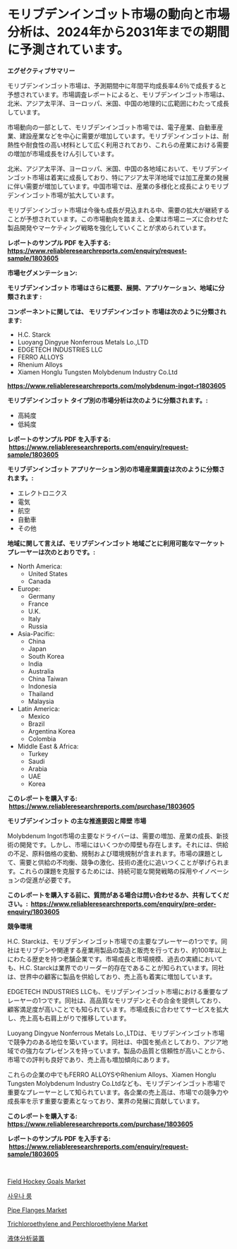 <p><h1>モリブデンインゴット市場の動向と市場分析は、2024年から2031年までの期間に予測されています。</h1></p><p><strong>エグゼクティブサマリー</strong></p>
<p><p>モリブデンインゴット市場は、予測期間中に年間平均成長率4.6％で成長すると予想されています。市場調査レポートによると、モリブデンインゴット市場は、北米、アジア太平洋、ヨーロッパ、米国、中国の地理的に広範囲にわたって成長しています。</p><p>市場動向の一部として、モリブデンインゴット市場では、電子産業、自動車産業、建設産業などを中心に需要が増加しています。モリブデンインゴットは、耐熱性や耐食性の高い材料として広く利用されており、これらの産業における需要の増加が市場成長をけん引しています。</p><p>北米、アジア太平洋、ヨーロッパ、米国、中国の各地域において、モリブデンインゴット市場は着実に成長しており、特にアジア太平洋地域では加工産業の発展に伴い需要が増加しています。中国市場では、産業の多様化と成長によりモリブデンインゴット市場が拡大しています。</p><p>モリブデンインゴット市場は今後も成長が見込まれる中、需要の拡大が継続することが予想されています。この市場動向を踏まえ、企業は市場ニーズに合わせた製品開発やマーケティング戦略を強化していくことが求められています。</p></p>
<p><strong>レポートのサンプル PDF を入手する: <a href="https://www.reliableresearchreports.com/enquiry/request-sample/1803605">https://www.reliableresearchreports.com/enquiry/request-sample/1803605</a></strong></p>
<p><strong>市場セグメンテーション:</strong></p>
<p><strong> モリブデンインゴット 市場はさらに概要、展開、アプリケーション、地域に分類されます :</strong></p>
<p><strong>コンポーネントに関しては、 モリブデンインゴット 市場は次のように分類されます: &nbsp;</strong></p>
<p><ul><li>H.C. Starck</li><li>Luoyang Dingyue Nonferrous Metals Lo.,LTD</li><li>EDGETECH INDUSTRIES LLC</li><li>FERRO ALLOYS</li><li>Rhenium Alloys</li><li>Xiamen Honglu Tungsten Molybdenum Industry Co.Ltd</li></ul></p>
<p><strong><a href="https://www.reliableresearchreports.com/molybdenum-ingot-r1803605">https://www.reliableresearchreports.com/molybdenum-ingot-r1803605</a></strong></p>
<p><strong> モリブデンインゴット タイプ別の市場分析は次のように分類されます。:</strong></p>
<p><ul><li>高純度</li><li>低純度</li></ul></p>
<p><strong>レポートのサンプル PDF を入手する: &nbsp;<a href="https://www.reliableresearchreports.com/enquiry/request-sample/1803605">https://www.reliableresearchreports.com/enquiry/request-sample/1803605</a></strong></p>
<p><strong> モリブデンインゴット アプリケーション別の市場産業調査は次のように分類されます。:</strong></p>
<p><ul><li>エレクトロニクス</li><li>電気</li><li>航空</li><li>自動車</li><li>その他</li></ul></p>
<p><strong>地域に関して言えば、モリブデンインゴット 地域ごとに利用可能なマーケットプレーヤーは次のとおりです。:</strong></p>
<p><ul>
    <li>
        North America:
        <ul>
            <li>United States</li>
            <li>Canada</li>
        </ul>
    </li>
    <li>
        Europe:
        <ul>
            <li>Germany</li>
            <li>France</li>
            <li>U.K.</li>
            <li>Italy</li>
            <li>Russia</li>
        </ul>
    </li>
    <li>
        Asia-Pacific:
        <ul>
            <li>China</li>
            <li>Japan</li>
            <li>South Korea</li>
            <li>India</li>
            <li>Australia</li>
            <li>China Taiwan</li>
            <li>Indonesia</li>
            <li>Thailand</li>
            <li>Malaysia</li>
        </ul>
    </li>
    <li>
        Latin America:
        <ul>
            <li>Mexico</li>
            <li>Brazil</li>
            <li>Argentina Korea</li>
            <li>Colombia</li>
        </ul>
    </li>
    <li>
        Middle East & Africa:
        <ul>
            <li>Turkey</li>
            <li>Saudi</li>
            <li>Arabia</li>
            <li>UAE</li>
            <li>Korea</li>
        </ul>
    </li>
    </ul></p>
<p><strong>このレポートを購入する: &nbsp;<a href="https://www.reliableresearchreports.com/purchase/1803605">https://www.reliableresearchreports.com/purchase/1803605</a></strong></p>
<p><strong>モリブデンインゴット の主な推進要因と障壁 市場</strong></p>
<p><p>Molybdenum Ingot市場の主要なドライバーは、需要の増加、産業の成長、新技術の開発です。しかし、市場にはいくつかの障壁も存在します。それには、供給の不足、原料価格の変動、規制および環境規制が含まれます。市場の課題として、需要と供給の不均衡、競争の激化、技術の進化に追いつくことが挙げられます。これらの課題を克服するためには、持続可能な開発戦略の採用やイノベーションの促進が必要です。</p></p>
<p><strong>このレポートを購入する前に、質問がある場合は問い合わせるか、共有してください。:&nbsp; <a href="https://www.reliableresearchreports.com/enquiry/pre-order-enquiry/1803605">https://www.reliableresearchreports.com/enquiry/pre-order-enquiry/1803605</a></strong></p>
<p><strong>競争環境</strong></p>
<p><p>H.C. Starckは、モリブデンインゴット市場での主要なプレーヤーの1つです。同社はモリブデンや関連する産業用製品の製造と販売を行っており、約100年以上にわたる歴史を持つ老舗企業です。市場成長と市場規模、過去の実績においても、H.C. Starckは業界でのリーダー的存在であることが知られています。同社は、世界中の顧客に製品を供給しており、売上高も着実に増加しています。</p><p>EDGETECH INDUSTRIES LLCも、モリブデンインゴット市場における重要なプレーヤーの1つです。同社は、高品質なモリブデンとその合金を提供しており、顧客満足度が高いことでも知られています。市場成長に合わせてサービスを拡大し、売上高も右肩上がりで推移しています。</p><p>Luoyang Dingyue Nonferrous Metals Lo.,LTDは、モリブデンインゴット市場で競争力のある地位を築いています。同社は、中国を拠点としており、アジア地域での強力なプレゼンスを持っています。製品の品質と信頼性が高いことから、市場での評判も良好であり、売上高も増加傾向にあります。</p><p>これらの企業の中でもFERRO ALLOYSやRhenium Alloys、Xiamen Honglu Tungsten Molybdenum Industry Co.Ltdなども、モリブデンインゴット市場で重要なプレーヤーとして知られています。各企業の売上高は、市場での競争力や成長率を示す重要な要素となっており、業界の発展に貢献しています。</p></p>
<p><strong>このレポートを購入する: &nbsp; <a href="https://www.reliableresearchreports.com/purchase/1803605">https://www.reliableresearchreports.com/purchase/1803605</a></strong></p>
<p><strong>レポートのサンプル PDF を入手する: &nbsp;<a href="https://www.reliableresearchreports.com/enquiry/request-sample/1803605">https://www.reliableresearchreports.com/enquiry/request-sample/1803605</a></strong><strong></strong></p>
<p>&nbsp;</p>
<p><p><a href="https://view.publitas.com/reportprime-1/field-hockey-goals-market-size-reveals-the-best-marketing-channels-in-global-industry/">Field Hockey Goals Market</a></p><p><a href="https://github.com/Tristiarton768456/Market-Research-Report-List-1/blob/main/146268731973.md">사우나 룸</a></p><p><a href="https://github.com/joannesouthgate/Market-Research-Report-List-3/blob/main/pipe-flanges-market.md">Pipe Flanges Market</a></p><p><a href="https://issuu.com/reportprime-2/docs/trichloroethylene-and-perchloroethylene-market-siz">Trichloroethylene and Perchloroethylene Market</a></p><p><a href="https://github.com/mohamedbakry57/Market-Research-Report-List-3/blob/main/319281534664.md">液体分析装置</a></p></p>